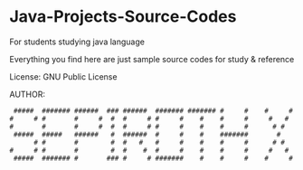 # Java-Projects-Source-Codes
For students studying java language

Everything you find here are just sample source codes for study & reference

License: GNU Public License

AUTHOR:

```
 #####  ####### ######  ### ######  ####### ####### #     #    #     # 
#     # #       #     #  #  #     # #     #    #    #     #     #   #  
#       #       #     #  #  #     # #     #    #    #     #      # #   
 #####  #####   ######   #  ######  #     #    #    #######       #    
      # #       #        #  #   #   #     #    #    #     #      # #   
#     # #       #        #  #    #  #     #    #    #     #     #   #  
 #####  ####### #       ### #     # #######    #    #     #    #     # 
                                                                       
```
